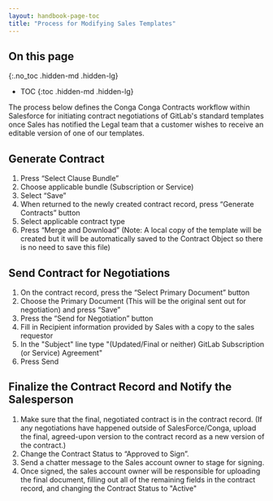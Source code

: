 ```yaml
---
layout: handbook-page-toc
title: "Process for Modifying Sales Templates"
---
```


## On this page
{:.no_toc .hidden-md .hidden-lg}

- TOC
{:toc .hidden-md .hidden-lg}

The process below defines the Conga Conga Contracts workflow within Salesforce for initiating contract negotiations of GitLab's standard templates once Sales has notified the Legal team that a customer wishes to receive an editable version of one of our templates. 

## Generate Contract 
1. Press “Select Clause Bundle” 
2. Choose applicable bundle (Subscription or Service) 
3. Select “Save” 
4. When returned to the newly created contract record, press “Generate Contracts” button 
5. Select applicable contract type  
6. Press “Merge and Download” (Note: A local copy of the template will be created but it will be automatically saved to the Contract Object so there is no need to save this file) 

## Send Contract for Negotiations 
1. On the contract record, press the “Select Primary Document” button 
2. Choose the Primary Document (This will be the original sent out for negotiation) and press “Save” 
3. Press the “Send for Negotiation” button 
4. Fill in Recipient information provided by Sales with a copy to the sales requestor
5. In the "Subject" line type "(Updated/Final or neither) GitLab Subscription (or Service) Agreement"
6. Press Send

## Finalize the Contract Record and Notify the Salesperson 
1. Make sure that the final, negotiated contract is in the contract record. (If any negotiations have happened outside of SalesForce/Conga, upload the final, agreed-upon version to the contract record as a new version of the contract.)
2. Change the Contract Status to “Approved to Sign”.
3. Send a chatter message to the Sales account owner to stage for signing.
4. Once signed, the sales account owner will be responsible for uploading the final document, filling out all of the remaining fields in the contract record, and changing the Contract Status to "Active"
